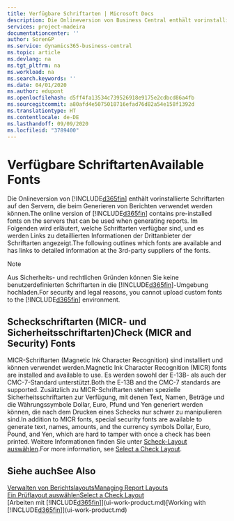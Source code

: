 ```yaml
---
title: Verfügbare Schriftarten | Microsoft Docs
description: Die Onlineversion von Business Central enthält vorinstallierte Schriftarten auf den Servern, die beim Generieren von Berichten verwendet werden können.
services: project-madeira
documentationcenter: ''
author: SorenGP
ms.service: dynamics365-business-central
ms.topic: article
ms.devlang: na
ms.tgt_pltfrm: na
ms.workload: na
ms.search.keywords: ''
ms.date: 04/01/2020
ms.author: edupont
ms.openlocfilehash: d5ff4fa13534c739526918e9175e2cdbcd86a4fb
ms.sourcegitcommit: a80afd4e5075018716efad76d82a54e158f1392d
ms.translationtype: HT
ms.contentlocale: de-DE
ms.lasthandoff: 09/09/2020
ms.locfileid: "3789400"
---
```

# <a name="available-fonts"></a><span data-ttu-id="da1ed-103">Verfügbare Schriftarten</span><span class="sxs-lookup"><span data-stu-id="da1ed-103">Available Fonts</span></span>
<span data-ttu-id="da1ed-104">Die Onlineversion von [!INCLUDE[d365fin](includes/d365fin_md.md)] enthält vorinstallierte Schriftarten auf den Servern, die beim Generieren von Berichten verwendet werden können.</span><span class="sxs-lookup"><span data-stu-id="da1ed-104">The online version of [!INCLUDE[d365fin](includes/d365fin_md.md)] contains pre-installed fonts on the servers that can be used when generating reports.</span></span> <span data-ttu-id="da1ed-105">Im Folgenden wird erläutert, welche Schriftarten verfügbar sind, und es werden Links zu detaillierten Informationen der Drittanbieter der Schriftarten angezeigt.</span><span class="sxs-lookup"><span data-stu-id="da1ed-105">The following outlines which fonts are available and has links to detailed information at the 3rd-party suppliers of the fonts.</span></span>

> [!NOTE]
> <span data-ttu-id="da1ed-106">Aus Sicherheits- und rechtlichen Gründen können Sie keine benutzerdefinierten Schriftarten in die [!INCLUDE[d365fin](includes/d365fin_md.md)]-Umgebung hochladen.</span><span class="sxs-lookup"><span data-stu-id="da1ed-106">For security and legal reasons, you cannot upload custom fonts to the [!INCLUDE[d365fin](includes/d365fin_md.md)] environment.</span></span>

## <a name="check-micr-and-security-fonts"></a><span data-ttu-id="da1ed-107">Scheckschriftarten (MICR- und Sicherheitsschriftarten)</span><span class="sxs-lookup"><span data-stu-id="da1ed-107">Check (MICR and Security) Fonts</span></span>  
<span data-ttu-id="da1ed-108">MICR-Schriftarten (Magnetic Ink Character Recognition) sind installiert und können verwendet werden.</span><span class="sxs-lookup"><span data-stu-id="da1ed-108">Magnetic Ink Character Recognition (MICR) fonts are installed and available to use.</span></span> <span data-ttu-id="da1ed-109">Es werden sowohl der E-13B- als auch der CMC-7-Standard unterstützt.</span><span class="sxs-lookup"><span data-stu-id="da1ed-109">Both the E-13B and the CMC-7 standards are supported.</span></span> <span data-ttu-id="da1ed-110">Zusätzlich zu MICR-Schriftarten stehen spezielle Sicherheitsschriftarten zur Verfügung, mit denen Text, Namen, Beträge und die Währungssymbole Dollar, Euro, Pfund und Yen generiert werden können, die nach dem Drucken eines Schecks nur schwer zu manipulieren sind.</span><span class="sxs-lookup"><span data-stu-id="da1ed-110">In addition to MICR fonts, special security fonts are available to generate text, names, amounts, and the currency symbols Dollar, Euro, Pound, and Yen, which are hard to tamper with once a check has been printed.</span></span> <span data-ttu-id="da1ed-111">Weitere Informationen finden Sie unter [Scheck-Layout auswählen](finance-how-define-check-layouts.md).</span><span class="sxs-lookup"><span data-stu-id="da1ed-111">For more information, see [Select a Check Layout](finance-how-define-check-layouts.md).</span></span>

## <a name="see-also"></a><span data-ttu-id="da1ed-112">Siehe auch</span><span class="sxs-lookup"><span data-stu-id="da1ed-112">See Also</span></span>
[<span data-ttu-id="da1ed-113">Verwalten von Berichtslayouts</span><span class="sxs-lookup"><span data-stu-id="da1ed-113">Managing Report Layouts</span></span>](ui-manage-report-layouts.md)  
[<span data-ttu-id="da1ed-114">Ein Prüflayout auswählen</span><span class="sxs-lookup"><span data-stu-id="da1ed-114">Select a Check Layout</span></span>](finance-how-define-check-layouts.md)  
<span data-ttu-id="da1ed-115">[Arbeiten mit [!INCLUDE[d365fin](includes/d365fin_md.md)]](ui-work-product.md)</span><span class="sxs-lookup"><span data-stu-id="da1ed-115">[Working with [!INCLUDE[d365fin](includes/d365fin_md.md)]](ui-work-product.md)</span></span>
